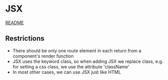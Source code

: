 # JSX

[README](../README.md)

## Restrictions
- There should be only one route element in each return from a component's render function
- JSX uses the keyword class, so when adding JSX we replace class, e.g. for setting a css class, we use the attribute 'className'
- In most other cases, we can use JSX just like HTML
